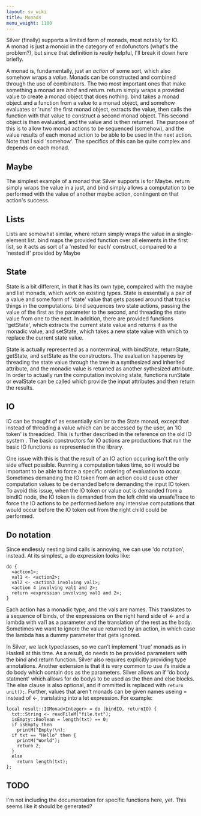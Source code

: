 ```yaml
---
layout: sv_wiki
title: Monads
menu_weight: 1100
---
```


Silver (finally) supports a limited form of monads, most notably for IO.  
A monad is just a monoid in the category of endofunctors (what's the problem?), but since that definition is *really* helpful, I'll break it down here briefly.

A monad is, fundamentally, just an *action* of some sort, which also somehow wraps a *value*.  Monads can be constructed and combined through the use of combinators.  The two most important ones that make something a monad are *bind* and *return*.  return simply wraps a provided value to create a monad object that does nothing.  bind takes a monad object and a function from a value to a monad object, and somehow evaluates or 'runs' the first monad object, extracts the value, then calls the function with that value to construct a second monad object.  This second object is then evaluated, and the value and is then returned.  The purpose of this is to allow two monad actions to be sequenced (somehow), and the value results of each monad action to be able to be used in the next action.  Note that I said 'somehow'.  The specifics of this can be quite complex and depends on each monad.  

## Maybe
The simplest example of a monad that Silver supports is for Maybe.  return simply wraps the value in a just, and bind simply allows a computation to be performed with the value of another maybe action, contingent on that action's success.  

## Lists
Lists are somewhat similar, where return simply wraps the value in a single-element list.  bind maps the provided function over all elements in the first list, so it acts as sort of a 'nested for each' construct, compaired to a 'nested if' provided by Maybe

## State
State is a bit different, in that it has its own type, compaired with the maybe and list monads, which work on existing types.  State is essentially a pair of a value and some form of 'state' value that gets passed around that tracks things in the computations.  bind sequences two state actions, passing the value of the first as the parameter to the second, and threading the state value from one to the next.  In addition, there are provided functions 'getState', which extracts the current state value and returns it as the monadic value, and setState, which takes a new state value with which to replace the current state value.  

State is actually represented as a nonterminal, with bindState, returnState, getState, and setState as the constructors. The evaluation happenes by threading the state value through the tree in a synthesized and inherited attribute, and the monadic value is returned as another sythesized attribute.  In order to actually run the computation involving state, functions runState or evalState can be called which provide the input attributes and then return the results. 

## IO
IO can be thought of as essentially similar to the State monad, except that instead of threading a value which can be accessed by the user, an 'IO token' is threadded.  This is further described in the reference on the old IO system <Insert link>.  The basic constructors for IO actions are productions that run the basic IO functions as represented in the library.  

One issue with this is that the result of an IO action occuring isn't the only side effect possible.  Running a computation takes time, so it would be important to be able to force a specific ordering of evaluation to occur.  Sometimes demanding the IO token from an action could cause other computation values to be demanded before demanding the input IO token.  To avoid this issue, when the IO token or value out is demanded from a bindIO node, the IO token is demanded from the left child via unsafeTrace to force the IO actions to be performed before any intensive computations that would occur before the IO token out from the right child could be performed.  

## Do notation
Since endlessly nesting bind calls is annoying, we can use 'do notation', instead.  At its simplest, a do expression looks like:
```
do {
  <action1>;
  val1 <- <action2>;
  val2 <- <action3 involving val1>;
  <action 4 involving val1 and 2>;
  return <expression involving val1 and 2>;
}
```
Each action has a monadic type, and the vals are names.  This translates to a sequence of binds, of the expressions on the right hand side of <- and a lambda with val1 as a parameter and the translation of the rest as the body. Sometimes we want to ignore the value returned by an action, in which case the lambda has a dummy parameter that gets ignored.  

In Silver, we lack typeclasses, so we can't implement 'true' monads as in Haskell at this time.  As a result, do needs to be provided parameters with the bind and return function.  Silver also requires explicitly providing type annotations.  Another extension is that it is very common to use ifs inside a do body which contain dos as the parameters.  Silver allows an if 'do body statment' which allows for do bodys to be used as the then and else blocks.  The else clause is also optional, and if ommitted is replaced with ```return unit();```.  Further, values that aren't monads can be given names useing = instead of <-, translating into a let expression.  For example:
```
local result::IOMonad<Integer> = do (bindIO, returnIO) {
  txt::String <- readFileM("file.txt");
  isEmpty::Boolean = length(txt) == 0;
  if isEmpty then
    printM("Empty!\n);
  if txt == "Hello" then {
    printM("World");
    return 2;
  }
  else
    return length(txt);
};
```

## TODO
I'm not including the documentation for specific functions here, yet.  This seems like it should be generated?  
